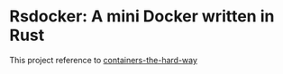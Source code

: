 # Rsdocker: A mini Docker written in Rust

This project reference to [containers-the-hard-way](https://github.com/shuveb/containers-the-hard-way)
